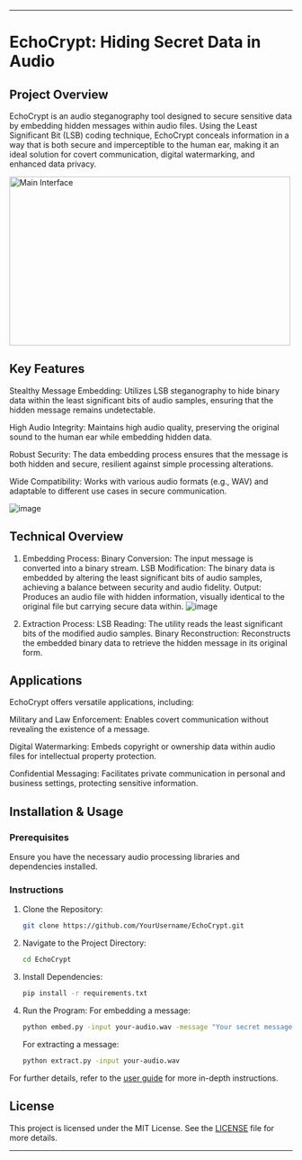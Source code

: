 

---

# EchoCrypt: Hiding Secret Data in Audio

## Project Overview

EchoCrypt is an audio steganography tool designed to secure sensitive data by embedding hidden messages within audio files. Using the Least Significant Bit (LSB) coding technique, EchoCrypt conceals information in a way that is both secure and imperceptible to the human ear, making it an ideal solution for covert communication, digital watermarking, and enhanced data privacy.


<img src="./[images/main-interface.png](https://github.com/user-attachments/assets/a5e1fd60-0b0c-4fe6-8af9-36decc35cda1)" alt="Main Interface" width="500" height="300">

## Key Features

Stealthy Message Embedding: Utilizes LSB steganography to hide binary data within the least significant bits of audio samples, ensuring that the hidden message remains undetectable.

High Audio Integrity: Maintains high audio quality, preserving the original sound to the human ear while embedding hidden data.

Robust Security: The data embedding process ensures that the message is both hidden and secure, resilient against simple processing alterations.

Wide Compatibility: Works with various audio formats (e.g., WAV) and adaptable to different use cases in secure communication.

![image](https://github.com/user-attachments/assets/8dc1282c-6176-4c15-8896-fdc4929f4313)


## Technical Overview

1. Embedding Process:
   Binary Conversion: The input message is converted into a binary stream.
   LSB Modification: The binary data is embedded by altering the least significant bits of audio samples, achieving a balance between security and audio fidelity.
   Output: Produces an audio file with hidden information, visually identical to the original file but carrying secure data within.
   ![image](https://github.com/user-attachments/assets/6bbda366-511b-4bb7-8423-78edf1df44ff)

3. Extraction Process:
   LSB Reading: The utility reads the least significant bits of the modified audio samples.
   Binary Reconstruction: Reconstructs the embedded binary data to retrieve the hidden message in its original form.
   

## Applications

EchoCrypt offers versatile applications, including:

Military and Law Enforcement: Enables covert communication without revealing the existence of a message.

Digital Watermarking: Embeds copyright or ownership data within audio files for intellectual property protection.

Confidential Messaging: Facilitates private communication in personal and business settings, protecting sensitive information.

## Installation & Usage

### Prerequisites

Ensure you have the necessary audio processing libraries and dependencies installed.

### Instructions

1. Clone the Repository:
   ```bash
   git clone https://github.com/YourUsername/EchoCrypt.git
   ```

2. Navigate to the Project Directory:
   ```bash
   cd EchoCrypt
   ```

3. Install Dependencies:
   ```bash
   pip install -r requirements.txt
   ```

4. Run the Program:
   For embedding a message:
   ```bash
   python embed.py -input your-audio.wav -message "Your secret message"
   ```

   For extracting a message:
   ```bash
   python extract.py -input your-audio.wav
   ```

For further details, refer to the [user guide](./docs/user-guide.md) for more in-depth instructions.

## License

This project is licensed under the MIT License. See the [LICENSE](./LICENSE) file for more details.

---


